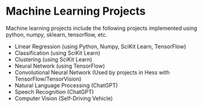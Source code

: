 # Machine Learning Projects
Machine learning projects include the following projects implemented using python, numpy, sklearn, tensorflow, etc.

* Linear Regression (using Python, Numpy, SciKit Learn, TensorFlow)
* Classification (using SciKit Learn)
* Clustering (using SciKit Learn)
* Neural Network (using TensorFlow)
* Convolutional Neural Network (Used by projects in Hess with TensorFlow/TensorVision)
* Natural Language Processing (ChatGPT)
* Speech Recognition (ChatGPT)
* Computer Vision (Self-Driving Vehicle)